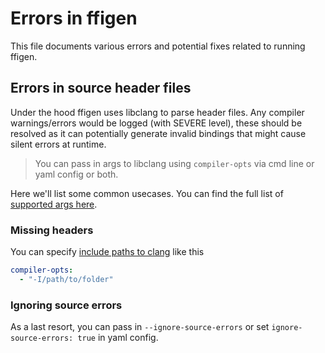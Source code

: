 # Errors in ffigen

This file documents various errors and potential fixes related to running ffigen.

## Errors in source header files

Under the hood ffigen uses libclang to parse header files. Any compiler warnings/errors would be logged (with SEVERE level), these should be resolved as it can potentially generate invalid bindings that might cause silent errors at runtime.

> You can pass in args to libclang using  `compiler-opts` via cmd line or yaml config or both.

Here we'll list some common usecases. You can find the full list of [supported args here](https://clang.llvm.org/docs/ClangCommandLineReference.html#id5).

### Missing headers

You can specify [include paths to clang](https://clang.llvm.org/docs/ClangCommandLineReference.html#id6) like this 
```yaml
compiler-opts:
  - "-I/path/to/folder"
```

### Ignoring source errors

As a last resort, you can pass in `--ignore-source-errors` or set `ignore-source-errors: true` in yaml config.
